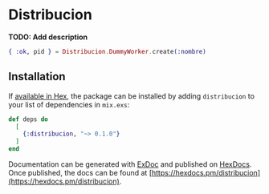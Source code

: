 # Distribucion

**TODO: Add description**

```elixir
{ :ok, pid } = Distribucion.DummyWorker.create(:nombre)
```

## Installation

If [available in Hex](https://hex.pm/docs/publish), the package can be installed
by adding `distribucion` to your list of dependencies in `mix.exs`:

```elixir
def deps do
  [
    {:distribucion, "~> 0.1.0"}
  ]
end
```

Documentation can be generated with [ExDoc](https://github.com/elixir-lang/ex_doc)
and published on [HexDocs](https://hexdocs.pm). Once published, the docs can
be found at [https://hexdocs.pm/distribucion](https://hexdocs.pm/distribucion).

